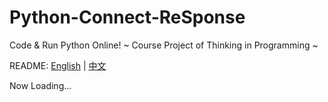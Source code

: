 # Python-Connect-ReSponse
 Code & Run Python Online!	~ Course Project of Thinking in Programming ~

README: [English](https://github.com/wr786/Python-Connect-ReSponse/blob/master/README.md) | [中文](https://github.com/wr786/Python-Connect-ReSponse/blob/master/README-zh.md)

Now Loading...